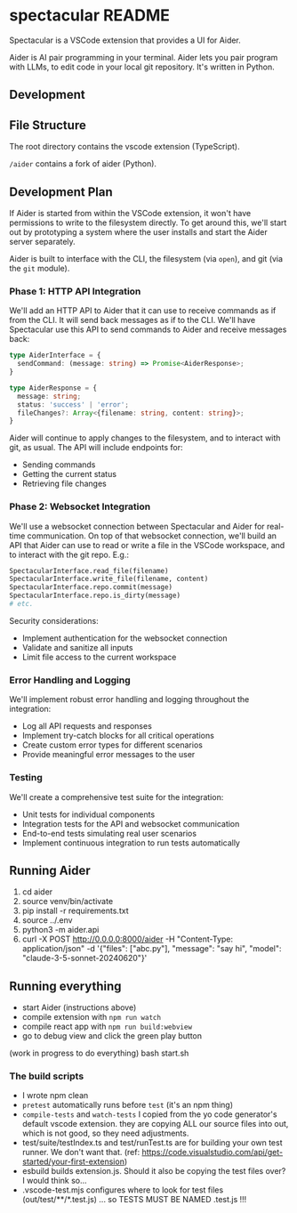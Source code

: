 # spectacular README

Spectacular is a VSCode extension that provides a UI for Aider.

Aider is AI pair programming in your terminal. Aider lets you pair program with LLMs, to edit code in your local git repository. It's written in Python.

## Development

## File Structure

The root directory contains the vscode extension (TypeScript).

`/aider` contains a fork of aider (Python).

## Development Plan

If Aider is started from within the VSCode extension, it won't have permissions to write to the filesystem directly. To get around this,
we'll start out by prototyping a system where the user installs and start the Aider server separately.

Aider is built to interface with the CLI, the filesystem (via `open`), and git (via the `git` module).

### Phase 1: HTTP API Integration

We'll add an HTTP API to Aider that it can use to receive commands as if from the CLI. It will send back messages as if to the CLI.
We'll have Spectacular use this API to send commands to Aider and receive messages back:

```typescript
type AiderInterface = {
  sendCommand: (message: string) => Promise<AiderResponse>;
}

type AiderResponse = {
  message: string;
  status: 'success' | 'error';
  fileChanges?: Array<{filename: string, content: string}>;
}
```

Aider will continue to apply changes to the filesystem, and to interact with git, as usual. The API will include endpoints for:
- Sending commands
- Getting the current status
- Retrieving file changes

### Phase 2: Websocket Integration

We'll use a websocket connection between Spectacular and Aider for real-time communication. On top of that websocket connection, we'll build an API that Aider can use to read or write a file in the VSCode workspace, and to interact with the git repo. E.g.:

```python
SpectacularInterface.read_file(filename)
SpectacularInterface.write_file(filename, content)
SpectacularInterface.repo.commit(message)
SpectacularInterface.repo.is_dirty(message)
# etc.
```

Security considerations:
- Implement authentication for the websocket connection
- Validate and sanitize all inputs
- Limit file access to the current workspace

### Error Handling and Logging

We'll implement robust error handling and logging throughout the integration:
- Log all API requests and responses
- Implement try-catch blocks for all critical operations
- Create custom error types for different scenarios
- Provide meaningful error messages to the user

### Testing

We'll create a comprehensive test suite for the integration:
- Unit tests for individual components
- Integration tests for the API and websocket communication
- End-to-end tests simulating real user scenarios
- Implement continuous integration to run tests automatically

## Running Aider

1. cd aider
2. source venv/bin/activate
3. pip install -r requirements.txt
4. source ../.env
5. python3 -m aider.api
6. curl -X POST http://0.0.0.0:8000/aider -H "Content-Type: application/json" -d '{"files": ["abc.py"], "message": "say hi", "model": "claude-3-5-sonnet-20240620"}'

## Running everything

- start Aider (instructions above)
- compile extension with `npm run watch`
- compile react app with `npm run build:webview`
- go to debug view and click the green play button

(work in progress to do everything)
bash start.sh

### The build scripts

- I wrote npm clean
- `pretest` automatically runs before `test` (it's an npm thing)
- `compile-tests` and `watch-tests` I copied from the yo code generator's default vscode extension.
  they are copying ALL our source files into out, which is not good, so they need adjustments.
- test/suite/testIndex.ts and test/runTest.ts are for building your own test runner. We don't want that.
  (ref: https://code.visualstudio.com/api/get-started/your-first-extension)
- esbuild builds extension.js. Should it also be copying the test files over? I would think so...
- .vscode-test.mjs configures where to look for test files (out/test/**/*.test.js)
  ... so TESTS MUST BE NAMED .test.js !!!
